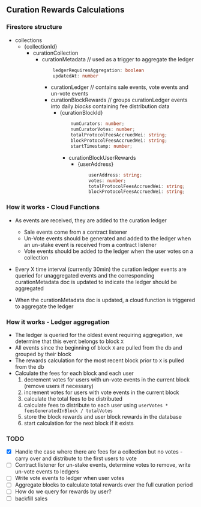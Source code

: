 ## Curation Rewards Calculations

### Firestore structure
- collections
    - {collectionId}
        - curationCollection
            - curationMetadata // used as a trigger to aggregate the ledger
                ```ts
                    ledgerRequiresAggregation: boolean
                    updatedAt: number
                ```
                - curationLedger // contains sale events, vote events and un-vote events 
                - curationBlockRewards // groups curationLedger events into daily _blocks_ containing fee distribution data
                    - {curationBlockId}
                        ```ts
                            numCurators: number;
                            numCuratorVotes: number;
                            totalProtocolFeesAccruedWei: string;
                            blockProtocolFeesAccruedWei: string;
                            startTimestamp: number;
                        ```
                        - curationBlockUserRewards
                            - {userAddress}
                                ```ts
                                    userAddress: string;
                                    votes: number;
                                    totalProtocolFeesAccruedWei: string;
                                    blockProtocolFeesAccruedWei: string;
                                ```


### How it works - Cloud Functions
* As events are received, they are added to the curation ledger
    * Sale events come from a contract listener
    * Un-Vote events should be generated and added to the ledger when an un-stake event is received from a contract listener
    * Vote events should be added to the ledger when the user votes on a collection
 
* Every X time interval (currently 30min) the curation ledger events are queried for unaggregated events and the corresponding curationMetadata doc is updated to indicate the ledger should be aggregated
* When the curationMetadata doc is updated, a cloud function is triggered to aggregate the ledger 

### How it works - Ledger aggregation
* The ledger is queried for the oldest event requiring aggregation, we determine that this event belongs to block `X`
* All events since the beginning of block `X` are pulled from the db and grouped by their block
* The rewards calculation for the most recent block prior to `X` is pulled from the db 
* Calculate the fees for each block and each user
    1. decrement votes for users with un-vote events in the current block (remove users if necessary)
    2. increment votes for users with vote events in the current block
    3. calculate the total fees to be distributed
    4. calculate fees to distribute to each user using `userVotes * feesGeneratedInBlock / totalVotes`
    5. store the block rewards and user block rewards in the database
    6. start calculation for the next block if it exists

### TODO
- [X] Handle the case where there are fees for a collection but no votes - carry over and distribute to the first users to vote
- [ ] Contract listener for un-stake events, determine votes to remove, write un-vote events to ledgers
- [ ] Write vote events to ledger when user votes 
- [ ] Aggregate blocks to calculate total rewards over the full curation period
- [ ] How do we query for rewards by user?
- [ ] backfill sales 